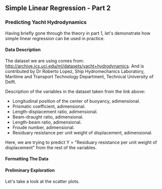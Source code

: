 
## Simple Linear Regression - Part 2

### Predicting Yacht Hydrodynamics

Having briefly gone through the theory in part 1, let's demonstrate how simple linear regression can be used in practice. 

#### Data Description

The dataset we are using comes from: http://archive.ics.uci.edu/ml/datasets/yacht+hydrodynamics. And is contributed by Dr Roberto Lopez, Ship Hydromechanics Laboratory, Maritime and Transport Technology Department, Technical University of Delft.

Description of the variables in the dataset taken from the link above:

* Longitudinal position of the center of buoyancy, adimensional.
* Prismatic coefficient, adimensional.
* Length-displacement ratio, adimensional. 
* Beam-draught ratio, adimensional. 
* Length-beam ratio, adimensional. 
* Froude number, adimensional. 
* Residuary resistance per unit weight of displacement, adimensional.

Here, we are trying to predict Y = "Residuary resistance per unit weight of displacement" from the rest of the variables.

#### Formatting The Data

#### Preliminary Exploration

Let's take a look at the scatter plots.



